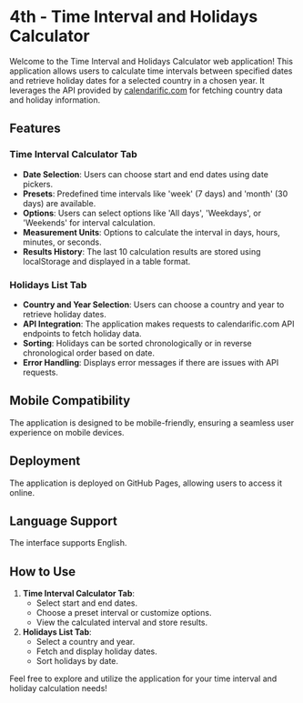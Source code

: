 ﻿# 4th - Time Interval and Holidays Calculator

Welcome to the Time Interval and Holidays Calculator web application! This application allows users to calculate time intervals between specified dates and retrieve holiday dates for a selected country in a chosen year. It leverages the API provided by [calendarific.com](https://calendarific.com/) for fetching country data and holiday information.

## Features

### Time Interval Calculator Tab

- **Date Selection**: Users can choose start and end dates using date pickers.
- **Presets**: Predefined time intervals like 'week' (7 days) and 'month' (30 days) are available.
- **Options**: Users can select options like 'All days', 'Weekdays', or 'Weekends' for interval calculation.
- **Measurement Units**: Options to calculate the interval in days, hours, minutes, or seconds.
- **Results History**: The last 10 calculation results are stored using localStorage and displayed in a table format.

### Holidays List Tab

- **Country and Year Selection**: Users can choose a country and year to retrieve holiday dates.
- **API Integration**: The application makes requests to calendarific.com API endpoints to fetch holiday data.
- **Sorting**: Holidays can be sorted chronologically or in reverse chronological order based on date.
- **Error Handling**: Displays error messages if there are issues with API requests.

## Mobile Compatibility

The application is designed to be mobile-friendly, ensuring a seamless user experience on mobile devices.

## Deployment

The application is deployed on GitHub Pages, allowing users to access it online.

## Language Support

The interface supports English.

## How to Use

1. **Time Interval Calculator Tab**:
   - Select start and end dates.
   - Choose a preset interval or customize options.
   - View the calculated interval and store results.
2. **Holidays List Tab**:
   - Select a country and year.
   - Fetch and display holiday dates.
   - Sort holidays by date.

Feel free to explore and utilize the application for your time interval and holiday calculation needs!
